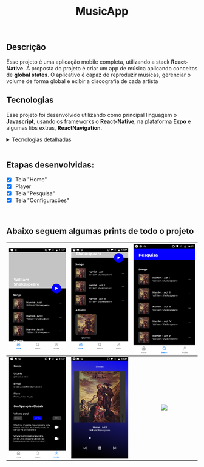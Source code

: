 
<h1 align="center">
    <img alt="" src="fotos_do_projeto/icon.png" width="150" />
    <br/>
    MusicApp
</h1>


<br/>


## Descrição
Esse projeto é uma aplicação mobile completa, utilizando a stack **React-Native**. A proposta do projeto é criar um app de música aplicando conceitos de __global states__. O aplicativo é capaz de reproduzir músicas, gerenciar o volume de forma global e exibir a discografia de cada artista


## Tecnologias
Esse projeto foi desenvolvido utilizando como principal linguagem o **Javascript**, usando os frameworks o **React-Native**, na plataforma **Expo** e algumas libs extras, **ReactNavigation**.

<details>
  <summary>Tecnologias detalhadas</summary>

  - Expo
  - ESlint
  - React-navigation
  - Reanimated
  - Expo-av
</details>

<br/>

## Etapas desenvolvidas:
- [x] Tela "Home"
- [x] Player
- [x] Tela "Pesquisa"
- [x] Tela "Configurações"

<br/>


## Abaixo seguem algumas prints de todo o projeto

![](images/Screenshot_1.png)  |  ![](images/Screenshot_2.png) |  ![](images/Screenshot_3.png)  |
|:---------------:|:----------------:|:-----------------:|
![](images/Screenshot_4.png)  |  ![](images/Screenshot_5.png) |  ![](images/Screenshot_6.png) 
